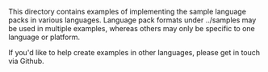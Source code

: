 This directory contains examples of implementing the sample language packs in various languages. 
Language pack formats under ../samples may be used in multiple examples, whereas others may only be specific to one language or platform. 

If you'd like to help create examples in other languages, please get in touch via Github.
